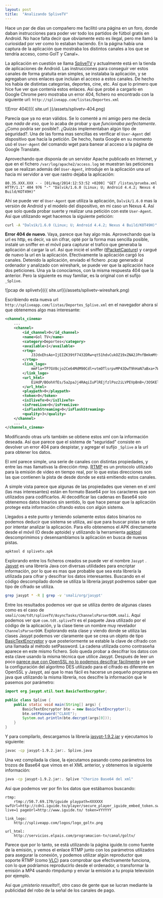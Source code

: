 ```yaml
---
layout: post
title:  "Analizando SpliveTV"
---
```


Hace un par de días un compañero me facilitó una página en un foro, donde daban instrucciones para poder ver todo los partidos de fútbol gratis en Android. No hace falta decir que obviamente esto es ilegal, pero me llamó la curiosidad por ver como lo estaban haciendo. En la página había una captura de la aplicación que mostraba los distintos canales a los que se tendría acceso, como GolT y Canal+.

La aplicación en cuestión se llama [SpliveTV] y actualmente está en la tienda de aplicaciones de Android. Las instrucciones para conseguir ver estos canales de forma gratuita eran simples, se instalaba la aplicación, y se agregaban unos enlaces que incluían el acceso a estos canales. De hecho los había de distintas categorías, deportes, cine, etc. Así que lo primero que hice fue ver que contenía estos enlaces. Así que probé a cargarlo en Google Chrome pero mostraba un error 404, fichero no encontrado con la siguiente url: `http://spliveapp.com/listas/Deportes.xml`

![Error 404]({{ site.url }}/assets/splivetv-404.png)

Parecía que ya no eran válidos. Se lo comenté a mi amigo pero me decía que *nada de eso*, que lo acaba de probar y que *funcionaba perfectamente*. ¿Como podría ser posible?. ¿Quizás implementaban algún tipo de seguridad?. Una de las forma mas sencillas es verificar el `User-Agent` del dispositivo que hacía la petición. De hecho, hasta Google en su momento usó el `User-Agent` del comando wget para banear al acceso a la página de Google Translate.

Aprovechando que disponía de un servidor Apache publicado en Internet, y que en el fichero `/var/log/apache2/access.log` se muestran las peticiones que se realizan además del `User-Agent`, introduje en la aplicación una url hacia mi servidor a ver que rastro dejaba la aplicación:

~~~
80.35.XXX.XXX - - [01/Aug/2014:12:53:52 +0200] "GET /listas/prueba.xml HTTP/1.1" 404 976 "-" "Dalvik/1.6.0 (Linux; U; Android 4.4.2; Nexus 4 Build/KOT49H)"
~~~

Ahí se puede ver el `User-Agent` que utiliza la aplicación, `Dalvik/1.6.0` mas la versión de Android y el modelo del dispositivo, en mi caso un Nexus 4. Así que solo queda probar suerte y realizar una petición con este `User-Agent`. Así que utilizando wget hacemos la siguiente petición:

~~~bash
curl -A "Dalvik/1.6.0 (Linux; U; Android 4.4.2; Nexus 4 Build/KOT49H)" http://spliveapp.com/listas/Deportes.xml
~~~

**Error 404 de nuevo**. Vaya, parece que hay algo más. Aprovechando que la url es http, es decir, va sin cifrar, opté por la forma mas sencilla posible, instalé un sniffer en el móvil para capturar el trafico que generaba la aplicación al cargar la url. Así que inicié el sniffer ([tPacketCapture]) y cargué de nuevo la url en la aplicación. Efectivamente la aplicación cargó los canales. Detenido la aplicación, enviado el fichero .pcap generado al ordenador y analizado con wireshark, se puede ver que la aplicación hace dos peticiones. Una ya la conocíamos, con la misma respuesta 404 que la anterior. Pero la siguiente es muy familiar, es la original con el sufijo `_Splive`.

![pcap de splivetv]({{ site.url}}/assets/splivetv-wireshark.png)

Escribiendo esta nueva url `http://spliveapp.com/listas/Deportes_Splive.xml` en el navegador ahora sí que obtenemos algo mas interesante:

~~~xml
<channels_cinema>
    ...
    <channel>
        <id_channel>0</id_channel>
        <name>Gol TV</name>
        <category>Deportes</category>
        <available>1</available>
        <rtmp>
            J3JdxEhsAo+IjEIZK39tF7432DRw+qt51hdvCukOZ19xZNA2JPnfBmkmMt+dwIiBsC3WLBDqAHwRoaVuj5hmhnuWZWTrE/a98ii7IQZp0wz/SGl8GblkRBUS87c71SVjnHQkAJCdF0RxlqEay4C94S7kj8GnSatC5FqKeSUGRIftuAc55H+b0/ifKIpCla+L4+FwW+aoglJ6iDEvJrVbg9pqfEtD5qTEf1fYs3qAYtaBYXN/qjVEGL6fz5f/4P73vDXabshefRaAVE5ESCvKLw==
        </rtmp>
        <link_logo>
            mmFla+TP7GV8cjo2Ce64MdM90Cdl+vtmOTlsrpvMP43DwT9hHaN7aBxa+7WQsva1QsTqOTJJU94=
        </link_logo>
        <url_html>
            EiHdP/BOohXfEs/5a2paJj4RAqiIuPlREjfzlPoz2iLVPEVpBnB+/3OSKElHWyBdSmUjkPfGWeRO598HdMN+0zK6+Cx4pKL5
        </url_html>
        <playpath>0</playpath>
        <token>0</token>
        <isIliveTo>0</isIliveTo>
        <isFreeLive>0</isFreeLive>
        <isFlashStreaming>0</isFlashStreaming>
        <quality>3</quality>
    </channel>
    ...
</channels_cinema>
~~~

Modificando otras urls también se obtiene estos xml con la información deseada. Así que parece que el sistema de "seguridad" consiste en devolver un error 404 para despistar, y agregar el sufijo `_Splive` a la url para obtener los datos.

El xml parece simple, una serie de canales con distintas propiedades, y entre las mas llamativas la dirección rtmp. [RTMP] es un protocolo utilizado para la emisión de video en tiempo real, por lo que estas direcciones son las que contienen la pista de desde donde se está emitiendo estos canales.

A simple vista parece que algunas de las propiedades que vienen en el xml (las mas interesantes) están en formato Base64 por los caracteres que son utilizados para codificarlos. Al decodificar las cadenas en Base64 solo obtenemos datos binarios sin sentido, lo que hace pensar que la aplicación protege esta información cifrando estos con algún sistema.

Llegados a este punto y teniendo solamente estos datos binarios no podemos deducir que sistema se utiliza, así que para buscar pistas se opta por intentar analizar la aplicación. Para ello obtenemos el APK directamente desde el móvil (O desde aptoide) y utilizando la herramienta [apktool] descomprimimos y desensamblamos la aplicación en busca de nuevas pistas.

~~~bash
apktool d splivetv.apk
~~~

Explorando entre los ficheros creados se puede ver el nombre `Jasypt` . [Jasypt] es una librería Java con diversas utilidades para encriptar información, por lo que es mas que probable que sea esta librería la utilizada para cifrar y descifrar los datos interesantes. Buscando en el código descompilado donde se utiliza la librería jasypt podremos saber que tipo de cifrado se utiliza.

~~~bash
grep jasypt * -R | grep -v 'smali/org/jasypt'
~~~

Entre los resultados podemos ver que se utiliza dentro de algunas clases como es el caso de `smali/com/tdt/spliveTV/AsyncTasks/ChannelsParserDOM.smali`. Aquí podemos ver que `com.tdt.spliveTV` es el paquete Java utilizado por el código de la aplicación, y la clase tiene un nombre muy revelador `ChannelsParserDOM`. Explorando esta clase y viendo donde se utiliza las clases Jasypt podemos ver claramente que se crea un objeto de tipo [BasicTextEncryptor] y que posteriormente se estable la clave de cifrado con una llamada al método setPassword. La cadena utilizada como contraseña aparece en este mismo fichero. Solo queda probar a descifrar los datos con esta clave usando la misma técnica que utilice Jasypt. Después de leer un poco [parece que con OpenSSL no lo podemos descifrar fácilmente][openssl] ya que la configuración del algoritmo DES utilizado para el cifrado es diferente en OpenSSL y Jasypt, así que lo mas fácil es hacerse un pequeño programa en java que utilizando la misma librería, nos descifre la información que le pasemos por parámetro:

~~~java
import org.jasypt.util.text.BasicTextEncryptor;

public class Splive {
    public static void main(String[] args) {
        BasicTextEncryptor bte = new BasicTextEncryptor();
        bte.setPassword("CLAVE");
        System.out.println(bte.decrypt(args[0]));
    }
}
~~~

Y para compilarlo, descargamos la librería [jasypt-1.9.2.jar] y ejecutamos lo siguiente:

~~~bash
javac -cp jasypt-1.9.2.jar:. Splive.java
~~~

Una vez compilada la clase, la ejecutamos pasando como parámetros los trozos de Base64 que vimos en el XML anterior, y obtenemos la siguiente información:

~~~bash
java -cp jasypt-1.9.2.jar:. Splive "Chorizo Base64 del xml"
~~~

Así que podemos ver por fin los datos que estábamos buscando:

~~~
rtmp:
    rtmp://50.7.69.170/iguide playpath=XXXXXX swfUrl=http://cdn1.iguide.to/player/secure_player_iguide_embed_token.swf live=1 pageUrl=http://www.iguide.to/ token=YYYYYY

link_logo:
    http://spliveapp.com/logos/logo_goltv.png

url_html:
    http://servicios.elpais.com/programacion-tv/canal/goltv/
~~~

Parece que por lo tanto, se está utilizando la página iguide.to como fuente de la emisión, y vemos el enlace RTMP junto con los parámetros utilizados para asegurar la conexión, y podemos utilizar algún reproductor que soporte RTMP (como [VLC]) para comprobar que efectivamente funciona, con lo que podríamos reproducirlo desde el ordenador, o transformar la emisión a MP4 usando rtmpdump y enviar la emisión a tu propia televisión por ejemplo.

Así que *¡¡misterio resuelto!!*, otro caso de gente que se lucran mediante la publicidad del robo de la señal de los canales de pago.



[SpliveTV]: https://play.google.com/store/apps/details?id=com.tv.spliveTV
[RTMP]: http://en.wikipedia.org/wiki/Real_Time_Messaging_Protocol
[tPacketCapture]: https://play.google.com/store/apps/details?id=jp.co.taosoftware.android.packetcapture
[apktool]: https://code.google.com/p/android-apktool/
[Jasypt]: http://www.jasypt.org/
[BasicTextEncryptor]: http://www.jasypt.org/api/jasypt/1.8/org/jasypt/util/text/BasicTextEncryptor.html
[jasypt-1.9.2.jar]: http://search.maven.org/#search%7Cga%7C1%7Cjasypt
[openssl]: https://plus.google.com/112848582821882568317/posts/UX26v8cF2vq
[VLC]: https://wiki.videolan.org/Real_Time_Messaging_Protocol/
